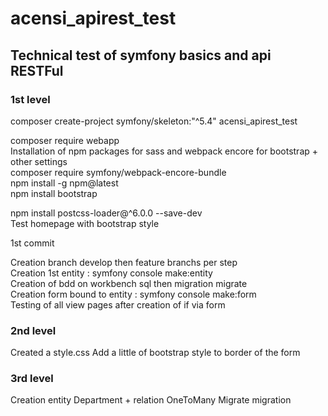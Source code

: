 # acensi_apirest_test
## Technical test of symfony basics and api RESTFul
### 1st level
composer create-project symfony/skeleton:"^5.4" acensi_apirest_test  

composer require webapp  
Installation of npm packages for sass and webpack encore for bootstrap + other settings  
composer require symfony/webpack-encore-bundle  
npm install -g npm@latest  
npm install bootstrap  
<!-- # config/packages/twig.yaml
twig: form_themes: ['bootstrap_5_layout.html.twig'] -->  
npm install postcss-loader@^6.0.0 --save-dev  
Test homepage with bootstrap style  

1st commit   

Creation branch develop then feature branchs per step  
Creation 1st entity : symfony console make:entity   
Creation of bdd on workbench sql then migration migrate  
Creation form bound to entity : symfony console make:form  
Testing of all view pages after creation of if via form  

### 2nd level
Created a style.css
Add a little of bootstrap style to border of the form

### 3rd level
Creation entity Department + relation OneToMany
Migrate migration
